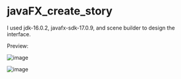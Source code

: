 # javaFX_create_story

I used jdk-16.0.2, javafx-sdk-17.0.9, and scene builder to design the interface.

Preview:

![image](https://github.com/reza7angkasa/javaFX_create_story/assets/72240159/e7e2a824-1e95-4df6-a942-407616e9d039)

![image](https://github.com/reza7angkasa/javaFX_create_story/assets/72240159/bb13cd32-d6f7-4560-a069-488702379c65)
